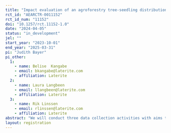 ```yaml
---
title: "Impact evaluation of an agroforestry tree-seedling distribution program in Rwanda"
rct_id: "AEARCTR-0011152"
rct_id_num: "11152"
doi: "10.1257/rct.11152-1.0"
date: "2024-04-05"
status: "in_development"
jel: ""
start_year: "2023-10-01"
end_year: "2025-03-31"
pi: "Judith Bayer"
pi_other:
  1:
    - name: Belise  Kangabe
    - email: bkangabe@laterite.com
    - affiliation: Laterite
  2:
    - name: Laura Langbeen
    - email: llangbeen@laterite.com
    - affiliation: Laterite
  3:
    - name: Rik Linssen
    - email: rlinssen@laterite.com
    - affiliation: Laterite
abstract: "We will conduct three data collection activities with aims to benchmark assessment and monitoring results in terms of planting and survival of agroforestry trees, and developing an improved tree-value model for farmers that benefit from an agroforestry intervention. The intervention consists of farmers collecting tree seedlings from centralized tree nurseries at the cell level. First, we will conduct a cluster (cell level) randomized controlled trial (RCT) in 4 provinces, 6 randomly selected districts of Rwanda and 60 randomly selected cells (4,130 households). Due to already high coverage of the program across the country, control cells will be created by pausing the agroforestry tree-seedling delivery in selected control areas for 1 year and replacing it with fruit tree (avocado) seedlings as compensation. We will randomly select 30 treatment and 30 control cells and conduct data collection at two points in time: a planting survey after seedlings are distributed to farmers, and a survival survey shortly before the start of the next planting season. Through this random assignment of treatment and control areas, this study aims to a) obtain estimates of incremental agroforestry trees planted (trees planted by treated group – trees planted by control group), incremental agroforestry trees survived (trees survived in treated group – trees survived in control group) b) estimate potential substitution effects of 1AF trees by all other 1AF and non-1AF species. The second data collection activity will be a tree usage and value survey for farmers with mature trees of our species of interest focused on a selection of the sampled individuals in the baseline survey of the RCT. The third data collection activity will be a tree price survey for tree product vendors and traders. Both surveys will provide necessary information for the tree-value model that allows to quantify the benefits of the program in monetary terms and based on tree use of farmers."
layout: registration
---
```


